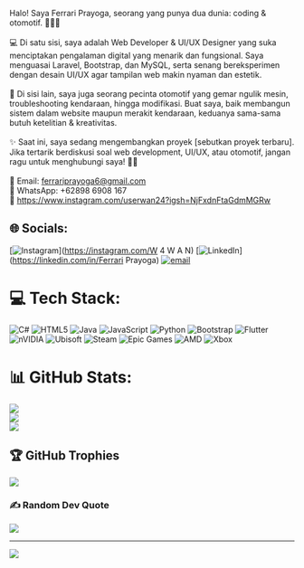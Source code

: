 Halo! Saya Ferrari Prayoga, seorang yang punya dua dunia: coding & otomotif. 👨‍💻🚗<br><br>💻 Di satu sisi, saya adalah Web Developer & UI/UX Designer yang suka menciptakan pengalaman digital yang menarik dan fungsional. Saya menguasai Laravel, Bootstrap, dan MySQL, serta senang bereksperimen dengan desain UI/UX agar tampilan web makin nyaman dan estetik.<br><br>🔧 Di sisi lain, saya juga seorang pecinta otomotif yang gemar ngulik mesin, troubleshooting kendaraan, hingga modifikasi. Buat saya, baik membangun sistem dalam website maupun merakit kendaraan, keduanya sama-sama butuh ketelitian & kreativitas.<br><br>✨ Saat ini, saya sedang mengembangkan proyek [sebutkan proyek terbaru]. Jika tertarik berdiskusi soal web development, UI/UX, atau otomotif, jangan ragu untuk menghubungi saya! 📩🔥<br><br>📩 Email: ferrariprayoga6@gmail.com<br>📱 WhatsApp: +62898 6908 167<br>🔗 https://www.instagram.com/userwan24?igsh=NjFxdnFtaGdmMGRw


## 🌐 Socials:
[![Instagram](https://img.shields.io/badge/Instagram-%23E4405F.svg?logo=Instagram&logoColor=white)](https://instagram.com/W 4 W A N) [![LinkedIn](https://img.shields.io/badge/LinkedIn-%230077B5.svg?logo=linkedin&logoColor=white)](https://linkedin.com/in/Ferrari Prayoga) [![email](https://img.shields.io/badge/Email-D14836?logo=gmail&logoColor=white)](mailto:ferrariprayoga6@gmail.com) 

# 💻 Tech Stack:
![C#](https://img.shields.io/badge/c%23-%23239120.svg?style=for-the-badge&logo=csharp&logoColor=white) ![HTML5](https://img.shields.io/badge/html5-%23E34F26.svg?style=for-the-badge&logo=html5&logoColor=white) ![Java](https://img.shields.io/badge/java-%23ED8B00.svg?style=for-the-badge&logo=openjdk&logoColor=white) ![JavaScript](https://img.shields.io/badge/javascript-%23323330.svg?style=for-the-badge&logo=javascript&logoColor=%23F7DF1E) ![Python](https://img.shields.io/badge/python-3670A0?style=for-the-badge&logo=python&logoColor=ffdd54) ![Bootstrap](https://img.shields.io/badge/bootstrap-%238511FA.svg?style=for-the-badge&logo=bootstrap&logoColor=white) ![Flutter](https://img.shields.io/badge/Flutter-%2302569B.svg?style=for-the-badge&logo=Flutter&logoColor=white) ![nVIDIA](https://img.shields.io/badge/nVIDIA-%2376B900.svg?style=for-the-badge&logo=nVIDIA&logoColor=white) ![Ubisoft](https://img.shields.io/badge/Ubisoft-%23F5F5F5.svg?style=for-the-badge&logo=Ubisoft&logoColor=black) ![Steam](https://img.shields.io/badge/steam-%23000000.svg?style=for-the-badge&logo=steam&logoColor=white) ![Epic Games](https://img.shields.io/badge/epicgames-%23313131.svg?style=for-the-badge&logo=epicgames&logoColor=white) ![AMD](https://img.shields.io/badge/AMD-%23000000.svg?style=for-the-badge&logo=amd&logoColor=white) ![Xbox](https://img.shields.io/badge/xbox-%23107C10.svg?style=for-the-badge&logo=xbox&logoColor=white)
# 📊 GitHub Stats:
![](https://github-readme-stats.vercel.app/api?username=TuanYoga&theme=neon&hide_border=false&include_all_commits=false&count_private=false)<br/>
![](https://nirzak-streak-stats.vercel.app/?user=TuanYoga&theme=neon&hide_border=false)<br/>
![](https://github-readme-stats.vercel.app/api/top-langs/?username=TuanYoga&theme=neon&hide_border=false&include_all_commits=false&count_private=false&layout=compact)

## 🏆 GitHub Trophies
![](https://github-profile-trophy.vercel.app/?username=TuanYoga&theme=tokyonight&no-frame=true&no-bg=true&margin-w=4)

### ✍️ Random Dev Quote
![](https://quotes-github-readme.vercel.app/api?type=horizontal&theme=tokyonight)

---
[![](https://visitcount.itsvg.in/api?id=TuanYoga&icon=0&color=0)](https://visitcount.itsvg.in)

<!-- Proudly created with GPRM ( https://gprm.itsvg.in ) -->
